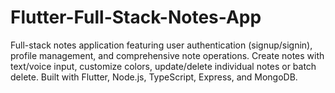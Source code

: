 # Flutter-Full-Stack-Notes-App
Full-stack notes application featuring user authentication (signup/signin), profile management, and comprehensive note operations. Create notes with text/voice input, customize colors, update/delete individual notes or batch delete. Built with Flutter, Node.js, TypeScript, Express, and MongoDB.

